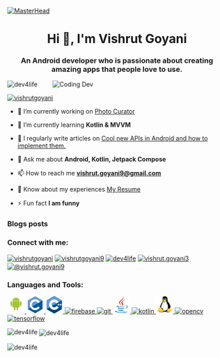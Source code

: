 [![MasterHead](https://3.bp.blogspot.com/-dB6ndKqIAuI/XdWeOASO5AI/AAAAAAAANZA/MSbT9mh6bukxkI-tqnu_GARIZZV5WNVhQCLcBGAsYHQ/s1600/image1.gif)](https://rishavchanda.io)
<h1 align="center">Hi 👋, I'm Vishrut Goyani</h1>
<h3 align="center">An Android developer who is passionate about creating amazing apps that people love to use.</h3>
<img align="right" alt="Coding Dev" width="400" src="https://cdn.dribbble.com/users/1162077/screenshots/3848914/programmer.gif">

<p align="left"> <img src="https://komarev.com/ghpvc/?username=dev4life&label=Profile%20views&color=0e75b6&style=flat" alt="dev4life" /> </p>

<p align="left"> <a href="https://twitter.com/vishrutgoyani" target="blank"><img src="https://img.shields.io/twitter/follow/vishrutgoyani?logo=twitter&style=for-the-badge" alt="vishrutgoyani" /></a> </p>

- 🔭 I’m currently working on [Photo Curator](https://github.com/SweetD3v/ImageLabelingCompose)

- 🌱 I’m currently learning **Kotlin & MVVM**

- 📝 I regularly write articles on [Cool new APIs in Android and how to implement them.](https://medium.com/@vishrut.goyani9)

- 💬 Ask me about **Android, Kotlin, Jetpack Compose**

- 📫 How to reach me **vishrut.goyani9@gmail.com**

- 📄 Know about my experiences [My Resume](https://docs.google.com/document/d/1bjdYnrNRiSI0a8ftRW_jnZfZpSWzv-4ECPPA83gK3RA/edit?usp=sharing)

- ⚡ Fun fact **I am funny**

### Blogs posts
<!-- BLOG-POST-LIST:START -->
<!-- BLOG-POST-LIST:END -->

<h3 align="left">Connect with me:</h3>
<p align="left">
<a href="https://twitter.com/vishrutgoyani" target="blank"><img align="center" src="https://raw.githubusercontent.com/rahuldkjain/github-profile-readme-generator/master/src/images/icons/Social/twitter.svg" alt="vishrutgoyani" height="30" width="40" /></a>
<a href="https://linkedin.com/in/vishrutgoyani9" target="blank"><img align="center" src="https://raw.githubusercontent.com/rahuldkjain/github-profile-readme-generator/master/src/images/icons/Social/linked-in-alt.svg" alt="vishrutgoyani9" height="30" width="40" /></a>
<a href="https://stackoverflow.com/users/10357086/dev4life" target="blank"><img align="center" src="https://raw.githubusercontent.com/rahuldkjain/github-profile-readme-generator/master/src/images/icons/Social/stack-overflow.svg" alt="dev4life" height="30" width="40" /></a>
<a href="https://instagram.com/vishrut.goyani3" target="blank"><img align="center" src="https://raw.githubusercontent.com/rahuldkjain/github-profile-readme-generator/master/src/images/icons/Social/instagram.svg" alt="vishrut.goyani3" height="30" width="40" /></a>
<a href="https://medium.com/@vishrut.goyani9" target="blank"><img align="center" src="https://raw.githubusercontent.com/rahuldkjain/github-profile-readme-generator/master/src/images/icons/Social/medium.svg" alt="@vishrut.goyani9" height="30" width="40" /></a>
</p>

<h3 align="left">Languages and Tools:</h3>
<p align="left"> <a href="https://developer.android.com" target="_blank" rel="noreferrer"> <img src="https://raw.githubusercontent.com/devicons/devicon/master/icons/android/android-original-wordmark.svg" alt="android" width="40" height="40"/> </a> <a href="https://www.cprogramming.com/" target="_blank" rel="noreferrer"> <img src="https://raw.githubusercontent.com/devicons/devicon/master/icons/c/c-original.svg" alt="c" width="40" height="40"/> </a> <a href="https://www.w3schools.com/cpp/" target="_blank" rel="noreferrer"> <img src="https://raw.githubusercontent.com/devicons/devicon/master/icons/cplusplus/cplusplus-original.svg" alt="cplusplus" width="40" height="40"/> </a> <a href="https://firebase.google.com/" target="_blank" rel="noreferrer"> <img src="https://www.vectorlogo.zone/logos/firebase/firebase-icon.svg" alt="firebase" width="40" height="40"/> </a> <a href="https://git-scm.com/" target="_blank" rel="noreferrer"> <img src="https://www.vectorlogo.zone/logos/git-scm/git-scm-icon.svg" alt="git" width="40" height="40"/> </a> <a href="https://www.java.com" target="_blank" rel="noreferrer"> <img src="https://raw.githubusercontent.com/devicons/devicon/master/icons/java/java-original.svg" alt="java" width="40" height="40"/> </a> <a href="https://kotlinlang.org" target="_blank" rel="noreferrer"> <img src="https://www.vectorlogo.zone/logos/kotlinlang/kotlinlang-icon.svg" alt="kotlin" width="40" height="40"/> </a> <a href="https://www.linux.org/" target="_blank" rel="noreferrer"> <img src="https://raw.githubusercontent.com/devicons/devicon/master/icons/linux/linux-original.svg" alt="linux" width="40" height="40"/> </a> <a href="https://opencv.org/" target="_blank" rel="noreferrer"> <img src="https://www.vectorlogo.zone/logos/opencv/opencv-icon.svg" alt="opencv" width="40" height="40"/> </a> <a href="https://www.tensorflow.org" target="_blank" rel="noreferrer"> <img src="https://www.vectorlogo.zone/logos/tensorflow/tensorflow-icon.svg" alt="tensorflow" width="40" height="40"/> </a> </p>

<p><img align="left" src="https://github-readme-stats.vercel.app/api/top-langs?username=dev4life&show_icons=true&locale=en&layout=compact" alt="dev4life" /></p>

<p>&nbsp;<img align="center" src="https://github-readme-stats.vercel.app/api?username=dev4life&show_icons=true&locale=en" alt="dev4life" /></p>

<p><img align="center" src="https://github-readme-streak-stats.herokuapp.com/?user=dev4life&" alt="dev4life" /></p>
